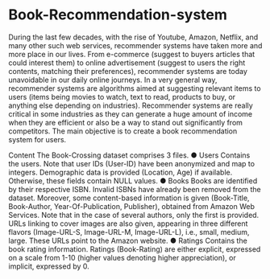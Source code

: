 # Book-Recommendation-system
During the last few decades, with the rise of Youtube, Amazon, Netflix, and many other such
web services, recommender systems have taken more and more place in our lives. From
e-commerce (suggest to buyers articles that could interest them) to online advertisement
(suggest to users the right contents, matching their preferences), recommender systems are
today unavoidable in our daily online journeys.
In a very general way, recommender systems are algorithms aimed at suggesting relevant
items to users (items being movies to watch, text to read, products to buy, or anything else
depending on industries).
Recommender systems are really critical in some industries as they can generate a huge
amount of income when they are efficient or also be a way to stand out significantly from
competitors. The main objective is to create a book recommendation system for users.

Content
The Book-Crossing dataset comprises 3 files.
● Users
Contains the users. Note that user IDs (User-ID) have been anonymized and map to
integers. Demographic data is provided (Location, Age) if available. Otherwise, these
fields contain NULL values.
● Books
Books are identified by their respective ISBN. Invalid ISBNs have already been removed
from the dataset. Moreover, some content-based information is given (Book-Title,
Book-Author, Year-Of-Publication, Publisher), obtained from Amazon Web
Services. Note that in the case of several authors, only the first is provided. URLs linking
to cover images are also given, appearing in three different flavors (Image-URL-S,
Image-URL-M, Image-URL-L), i.e., small, medium, large. These URLs point to the
Amazon website.
● Ratings
Contains the book rating information. Ratings (Book-Rating) are either explicit,
expressed on a scale from 1-10 (higher values denoting higher appreciation), or implicit,
expressed by 0.
